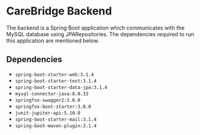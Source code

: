 # CareBridge Backend
The backend is a Spring Boot application which communicates with the MySQL database using JPARepositories. The dependencies required to run this application are mentioned below.
## Dependencies
- `spring-boot-starter-web:3.1.4`
- `spring-boot-starter-test:3.1.4`
- `spring-boot-starter-data-jpa:3.1.4`
- `mysql-connector-java:8.0.33`
- `springfox-swagger2:3.0.0`
- `springfox-boot-starter:3.0.0`
- `junit-jupiter-api:5.10.0`
- `spring-boot-starter-mail:3.1.4`
- `spring-boot-maven-plugin:3.1.4`